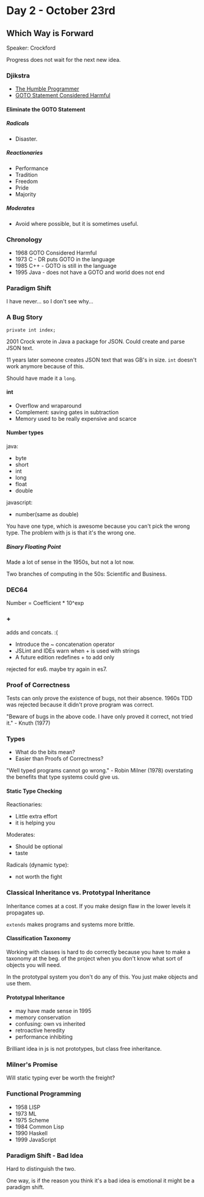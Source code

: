 # Day 2 - October 23rd

## Which Way is Forward
Speaker: Crockford

Progress does not wait for the next new idea.

### Djikstra
* [The Humble Programmer](http://www.cs.utexas.edu/~EWD/transcriptions/EWD03xx/EWD340.html)
* [GOTO Statement Considered Harmful](http://david.tribble.com/text/goto.html#part-1)

#### Eliminate the GOTO Statement

##### Radicals
* Disaster.

##### Reactionaries
* Performance
* Tradition
* Freedom
* Pride
* Majority

##### Moderates
* Avoid where possible, but it is sometimes useful.

### Chronology
* 1968 GOTO Considered Harmful
* 1973 C - DR puts GOTO in the language
* 1985 C++ - GOTO is still in the language
* 1995 Java - does not have a GOTO and world does not end

### Paradigm Shift
I have never... so I don't see why...

### A Bug Story
`private int index;`

2001 Crock wrote in Java a package for JSON. Could create and parse JSON text.

11 years later someone creates JSON text that was GB's in size. `int` doesn't work anymore because of this.

Should have made it a `long`.

#### int
* Overflow and wraparound
* Complement: saving gates in subtraction
* Memory used to be really expensive and scarce

#### Number types

java:
* byte
* short
* int
* long
* float
* double

javascript:
* number(same as double)

You have one type, which is awesome because you can't pick the wrong type. The problem with js is that it's the wrong one.

##### Binary Floating Point
Made a lot of sense in the 1950s, but not a lot now.

Two branches of computing in the 50s: Scientific and Business.

### DEC64
Number = Coefficient * 10^exp

### +
adds and concats. :(

* Introduce the ~ concatenation operator
* JSLint and IDEs warn when + is used with strings
* A future edition redefines + to add only

rejected for es6. maybe try again in es7.

### Proof of Correctness
Tests can only prove the existence of bugs, not their absence. 1960s TDD was rejected because it didn't prove program was correct.

"Beware of bugs in the above code. I have only proved it correct, not tried it." - Knuth (1977)

### Types
* What do the bits mean?
* Easier than Proofs of Correctness?

"Well typed programs cannot go wrong." - Robin Milner (1978) 
overstating the benefits that type systems could give us.

#### Static Type Checking
Reactionaries:
* Little extra effort
* it is helping you

Moderates:
* Should be optional
* taste

Radicals (dynamic type):
* not worth the fight

### Classical Inheritance vs. Prototypal Inheritance
Inheritance comes at a cost. If you make design flaw in the lower levels it propagates up. 

`extends` makes programs and systems more brittle. 

#### Classification Taxonomy
Working with classes is hard to do correctly because you have to make a taxonomy at the beg. of the project when you don't know
what sort of objects you will need.

In the prototypal system you don't do any of this. You just make objects and use them.

#### Prototypal Inheritance
* may have made sense in 1995
* memory conservation
* confusing: own vs inherited
* retroactive heredity
* performance inhibiting

Brilliant idea in js is not prototypes, but class free inheritance.

### Milner's Promise
Will static typing ever be worth the freight?

### Functional Programming
* 1958 LISP
* 1973 ML
* 1975 Scheme
* 1984 Common Lisp
* 1990 Haskell
* 1999 JavaScript

### Paradigm Shift - Bad Idea
Hard to distinguish the two. 

One way, is if the reason you think it's a bad idea is emotional it might be a paradigm shift.

